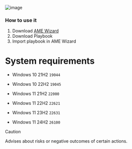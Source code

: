![image](https://github.com/f1qns/FiqnOS/blob/main/photos/banner.png)          

### How to use it
1. Download [AME Wizard](https://download.ameliorated.io/AME%20Wizard%20Beta.zip)
2. Download Playbook
3. Import playbook in AME Wizard

# System requirements

- Windows 10 21H2 `19044` 

- Windows 10 22H2 `19045`

- Windows 11 21H2 `22000`

- Windows 11 22H2 `22621`

- Windows 11 23H2 `22631`

- Windows 11 24H2 `26100`

> [!CAUTION]
> Advises about risks or negative outcomes of certain actions.
